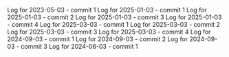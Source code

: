 Log for 2023-05-03 - commit 1
Log for 2025-01-03 - commit 1
Log for 2025-01-03 - commit 2
Log for 2025-01-03 - commit 3
Log for 2025-01-03 - commit 4
Log for 2025-03-03 - commit 1
Log for 2025-03-03 - commit 2
Log for 2025-03-03 - commit 3
Log for 2025-03-03 - commit 4
Log for 2024-09-03 - commit 1
Log for 2024-09-03 - commit 2
Log for 2024-09-03 - commit 3
Log for 2024-06-03 - commit 1
